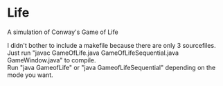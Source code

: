 Life
====
A simulation of Conway's Game of Life

I didn't bother to include a makefile because there are only 3 sourcefiles.<br>
Just run "javac GameOfLife.java GameOfLifeSequential.java GameWindow.java" to compile.<br>
Run "java GameofLife" or "java GameofLifeSequential" depending on the mode you want.
